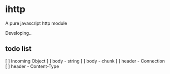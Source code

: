 # ihttp
A pure javascript http module

Developing..

## todo list
[ ] Incoming Object
[ ] body - string
[ ] body - chunk
[ ] header - Connection
[ ] header - Content-Type
